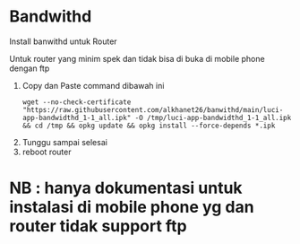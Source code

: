 # Bandwithd
Install banwithd untuk Router

Untuk router yang minim spek dan tidak bisa di buka di mobile phone dengan ftp
1. Copy dan Paste command dibawah ini
   ```
   wget --no-check-certificate "https://raw.githubusercontent.com/alkhanet26/banwithd/main/luci-app-bandwidthd_1-1_all.ipk" -O /tmp/luci-app-bandwidthd_1-1_all.ipk && cd /tmp && opkg update && opkg install --force-depends *.ipk
   ```
2. Tunggu sampai selesai
3. reboot router

# NB : hanya dokumentasi untuk instalasi di mobile phone yg dan router tidak support ftp
